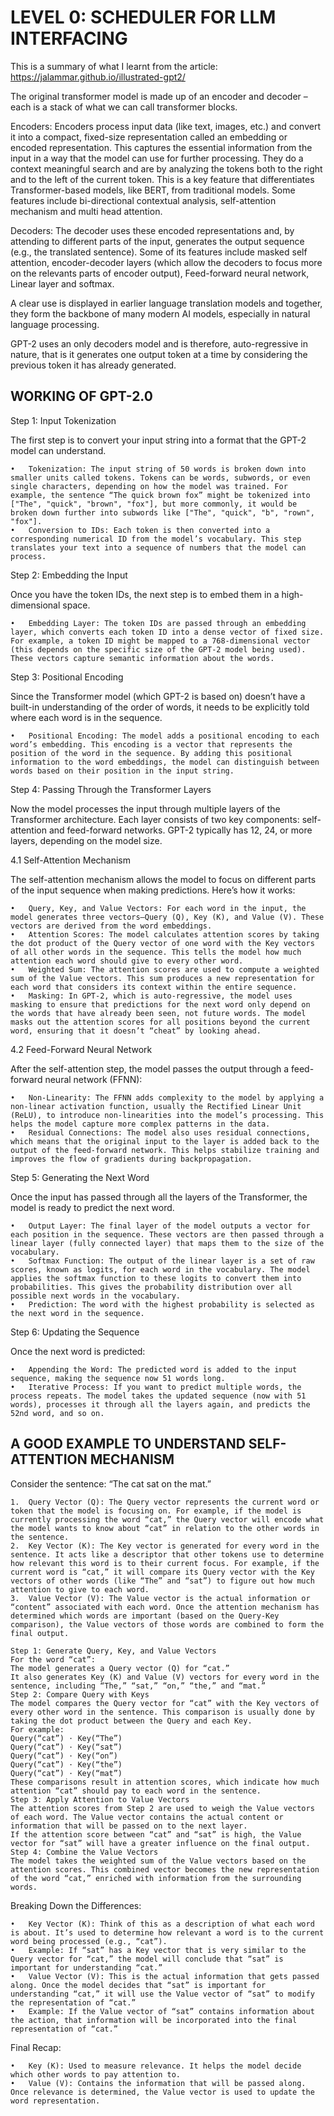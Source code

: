 # LEVEL 0: SCHEDULER FOR LLM INTERFACING 

This is a summary of what I learnt from the article: https://jalammar.github.io/illustrated-gpt2/

The original transformer model is made up of an encoder and decoder – each is a stack of what we can call transformer blocks. 

Encoders:  Encoders process input data (like text, images, etc.) and convert it into a compact, fixed-size representation called an embedding or encoded representation. This captures the essential
information from the input in a way that the model can use for further processing. They do a context meaningful search and are by analyzing the tokens both to the right and to the left of the current
token. This is a key feature that differentiates Transformer-based models, like BERT, from traditional models. Some features include bi-directional contextual analysis, self-attention mechanism
and multi head attention.

Decoders: The decoder uses these encoded representations and, by attending to different parts of the input, generates the output sequence (e.g., the translated sentence). Some of its features 
include masked self attention, encoder-decoder layers (which allow the decoders to focus more on the relevants parts of encoder output), Feed-forward neural network, Linear layer and softmax.

A clear use is displayed in earlier language translation models and together, they form the backbone of many modern AI models, especially in natural language processing.

GPT-2 uses an only decoders model and is therefore, auto-regressive in nature, that is it generates one output token at a time by considering the previous token it has already generated. 

## WORKING OF GPT-2.0 

Step 1: Input Tokenization

The first step is to convert your input string into a format that the GPT-2 model can understand.

	•	Tokenization: The input string of 50 words is broken down into smaller units called tokens. Tokens can be words, subwords, or even single characters, depending on how the model was trained. For example, the sentence “The quick brown fox” might be tokenized into ["The", "quick", "brown", "fox"], but more commonly, it would be broken down further into subwords like ["The", "quick", "b", "rown", "fox"].
	•	Conversion to IDs: Each token is then converted into a corresponding numerical ID from the model’s vocabulary. This step translates your text into a sequence of numbers that the model can process.

Step 2: Embedding the Input

Once you have the token IDs, the next step is to embed them in a high-dimensional space.

	•	Embedding Layer: The token IDs are passed through an embedding layer, which converts each token ID into a dense vector of fixed size. For example, a token ID might be mapped to a 768-dimensional vector (this depends on the specific size of the GPT-2 model being used). These vectors capture semantic information about the words.

Step 3: Positional Encoding

Since the Transformer model (which GPT-2 is based on) doesn’t have a built-in understanding of the order of words, it needs to be explicitly told where each word is in the sequence.

	•	Positional Encoding: The model adds a positional encoding to each word’s embedding. This encoding is a vector that represents the position of the word in the sequence. By adding this positional information to the word embeddings, the model can distinguish between words based on their position in the input string.

Step 4: Passing Through the Transformer Layers

Now the model processes the input through multiple layers of the Transformer architecture. Each layer consists of two key components: self-attention and feed-forward networks. GPT-2 typically has 12, 24, or more layers, depending on the model size.

4.1 Self-Attention Mechanism

The self-attention mechanism allows the model to focus on different parts of the input sequence when making predictions. Here’s how it works:

	•	Query, Key, and Value Vectors: For each word in the input, the model generates three vectors—Query (Q), Key (K), and Value (V). These vectors are derived from the word embeddings.
	•	Attention Scores: The model calculates attention scores by taking the dot product of the Query vector of one word with the Key vectors of all other words in the sequence. This tells the model how much attention each word should give to every other word.
	•	Weighted Sum: The attention scores are used to compute a weighted sum of the Value vectors. This sum produces a new representation for each word that considers its context within the entire sequence.
	•	Masking: In GPT-2, which is auto-regressive, the model uses masking to ensure that predictions for the next word only depend on the words that have already been seen, not future words. The model masks out the attention scores for all positions beyond the current word, ensuring that it doesn’t “cheat” by looking ahead.

4.2 Feed-Forward Neural Network

After the self-attention step, the model passes the output through a feed-forward neural network (FFNN):

	•	Non-Linearity: The FFNN adds complexity to the model by applying a non-linear activation function, usually the Rectified Linear Unit (ReLU), to introduce non-linearities into the model’s processing. This helps the model capture more complex patterns in the data.
	•	Residual Connections: The model also uses residual connections, which means that the original input to the layer is added back to the output of the feed-forward network. This helps stabilize training and improves the flow of gradients during backpropagation.

Step 5: Generating the Next Word

Once the input has passed through all the layers of the Transformer, the model is ready to predict the next word.

	•	Output Layer: The final layer of the model outputs a vector for each position in the sequence. These vectors are then passed through a linear layer (fully connected layer) that maps them to the size of the vocabulary.
	•	Softmax Function: The output of the linear layer is a set of raw scores, known as logits, for each word in the vocabulary. The model applies the softmax function to these logits to convert them into probabilities. This gives the probability distribution over all possible next words in the vocabulary.
	•	Prediction: The word with the highest probability is selected as the next word in the sequence.

Step 6: Updating the Sequence

Once the next word is predicted:

	•	Appending the Word: The predicted word is added to the input sequence, making the sequence now 51 words long.
	•	Iterative Process: If you want to predict multiple words, the process repeats. The model takes the updated sequence (now with 51 words), processes it through all the layers again, and predicts the 52nd word, and so on.

## A GOOD EXAMPLE TO UNDERSTAND SELF-ATTENTION MECHANISM

 Consider the sentence: “The cat sat on the mat.”

 	1.	Query Vector (Q): The Query vector represents the current word or token that the model is focusing on. For example, if the model is currently processing the word “cat,” the Query vector will encode what the model wants to know about “cat” in relation to the other words in the sentence.
	2.	Key Vector (K): The Key vector is generated for every word in the sentence. It acts like a descriptor that other tokens use to determine how relevant this word is to their current focus. For example, if the current word is “cat,” it will compare its Query vector with the Key vectors of other words (like “The” and “sat”) to figure out how much attention to give to each word.
	3.	Value Vector (V): The Value vector is the actual information or “content” associated with each word. Once the attention mechanism has determined which words are important (based on the Query-Key comparison), the Value vectors of those words are combined to form the final output.

	Step 1: Generate Query, Key, and Value Vectors
	For the word “cat”:
	The model generates a Query vector (Q) for “cat.”
	It also generates Key (K) and Value (V) vectors for every word in the sentence, including “The,” “sat,” “on,” “the,” and “mat.”
	Step 2: Compare Query with Keys
	The model compares the Query vector for “cat” with the Key vectors of every other word in the sentence. This comparison is usually done by taking the dot product between the Query and each Key.
	For example:
	Query(“cat”) ⋅ Key(“The”)
	Query(“cat”) ⋅ Key(“sat”)
	Query(“cat”) ⋅ Key(“on”)
	Query(“cat”) ⋅ Key(“the”)
	Query(“cat”) ⋅ Key(“mat”)
	These comparisons result in attention scores, which indicate how much attention “cat” should pay to each word in the sentence.
	Step 3: Apply Attention to Value Vectors
	The attention scores from Step 2 are used to weigh the Value vectors of each word. The Value vector contains the actual content or information that will be passed on to the next layer.
	If the attention score between “cat” and “sat” is high, the Value vector for “sat” will have a greater influence on the final output.
	Step 4: Combine the Value Vectors
	The model takes the weighted sum of the Value vectors based on the attention scores. This combined vector becomes the new representation of the word “cat,” enriched with information from the surrounding words.

Breaking Down the Differences:

	•	Key Vector (K): Think of this as a description of what each word is about. It’s used to determine how relevant a word is to the current word being processed (e.g., “cat”).
	•	Example: If “sat” has a Key vector that is very similar to the Query vector for “cat,” the model will conclude that “sat” is important for understanding “cat.”
	•	Value Vector (V): This is the actual information that gets passed along. Once the model decides that “sat” is important for understanding “cat,” it will use the Value vector of “sat” to modify the representation of “cat.”
	•	Example: If the Value vector of “sat” contains information about the action, that information will be incorporated into the final representation of “cat.”

Final Recap:

	•	Key (K): Used to measure relevance. It helps the model decide which other words to pay attention to.
	•	Value (V): Contains the information that will be passed along. Once relevance is determined, the Value vector is used to update the word representation.

